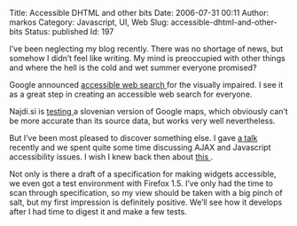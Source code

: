 Title: Accessible DHTML and other bits
Date: 2006-07-31 00:11
Author: markos
Category: Javascript, UI, Web
Slug: accessible-dhtml-and-other-bits
Status: published
Id: 197

<html>
 <body>
  <div>
   <p>
    I’ve been neglecting my blog recently. There was no shortage of news, but somehow I didn’t feel like writing. My mind is preoccupied with other things and where the hell is the cold and wet summer everyone promised?
   </p>
   <p>
    Google announced
    <a href="http://labs.google.com/accessible/">
     accessible web search
    </a>
    for the visually impaired. I see it as a great step in creating an accessible web search for everyone.
   </p>
   <p>
    Najdi.si is
    <a href="http://zemljevid.najdi.si/?q=" title="Link to map service">
     testing
    </a>
    a slovenian version of Google maps, which obviously can’t be more accurate than its source data, but works very well nevertheless.
   </p>
   <p>
    But I’ve been most pleased to discover something else. I gave
    <a href="ajax-talk-at-nest.html" title="Link to talk announcement">
     a talk
    </a>
    recently and we spent quite some time discussing AJAX and Javascript accessibility issues. I wish I knew back then about
    <a href="http://developer.mozilla.org/en/docs/Accessible_DHTML" title="Link to accessible DHTML implementation in Firefox 1.5">
     this
    </a>
    .
   </p>
   <p>
    Not only is there a draft of a specification for making widgets accessible, we even got a test environment with Firefox 1.5. I’ve only had the time to scan through specification, so my view should be taken with a big pinch of salt, but my first impression is definitely positive. We’ll see how it develops after I had time to digest it and make a few tests.
   </p>
  </div>
 </body>
</html>